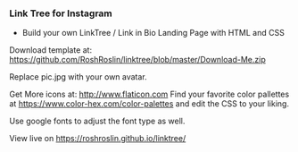### Link Tree for Instagram

- Build your own LinkTree / Link in Bio Landing Page with HTML and CSS

Download template at: https://github.com/RoshRoslin/linktree/blob/master/Download-Me.zip

Replace pic.jpg with your own avatar.

Get More icons at: http://www.flaticon.com
Find your favorite color pallettes at https://www.color-hex.com/color-palettes
and edit the CSS to your liking.

Use google fonts to adjust the font type as well.

View live on https://roshroslin.github.io/linktree/
